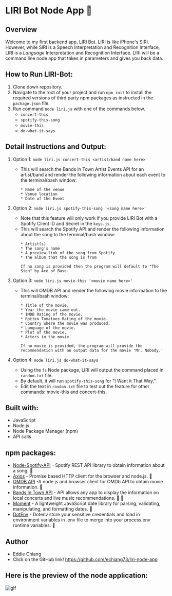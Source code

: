 # LIRI Bot Node App :robot:

## Overview
Welcome to my first backend app, LIRI Bot. LIRI is like iPhone's SIRI. However, while SIRI is a Speech Interpretation and Recognition Interface, LIRI is a _Language_ Interpretation and Recognition Interface. LIRI will be a command line node app that takes in parameters and gives you back data.


## How to Run LIRI-Bot:

1. Clone down repository.
2. Navigate to the root of your project and run `npm init` to install the required versions of third party npm packages as instructed in the `package.json` file.
3. Run command `node liri.js` with one of the commands below.
   * `concert-this`
   * `spotify-this-song`
   * `movie-this`
   * `do-what-it-says`


## Detail Instructions and Output:
1. Option 1: `node liri.js concert-this <artist/band name here>`

   * This will search the Bands in Town Artist Events API for an artist/band and render the following information about each event to the terminal/bash window:
        ```
        * Name of the venue
        * Venue location
        * Date of the Event
        ```

2. Option 2: `node liri.js spotify-this-song '<song name here>'`

    * Note that this feature will only work if you provide LIRI Bot with a Spotify Client ID and Secret in the `keys.js`.
    * This will search the Spotify API and render the following information about the song to the terminal/bash window: 
        ```
        * Artist(s) 
        * The song's name 
        * A preview link of the song from Spotify 
        * The album that the song is from

        If no song is provided then the program will default to "The Sign" by Ace of Base.
        ```

3. Option 3: `node liri.js movie-this '<movie name here>'`

   * This will OMDB API and render the following movie information to the terminal/bash window:

        ```
       * Title of the movie.
       * Year the movie came out.
       * IMDB Rating of the movie.
       * Rotten Tomatoes Rating of the movie.
       * Country where the movie was produced.
       * Language of the movie.
       * Plot of the movie.
       * Actors in the movie.

       If no movie is provided, the program will provide the recommendation with an output data for the movie 'Mr. Nobody.'
        ```

4. Option 4: `node liri.js do-what-it-says`

   * Using the `fs` Node package, LIRI will output the command placed in `random.txt` file.
   * By default, it will run `spotify-this-song` for "I Want it That Way,".
   * Edit the text in `random.txt` file to test out the feature for other commands: movie-this and concert-this.


## Built with:
* JavaScript
* Node.js
* Node Package Manager (npm)
* API calls

## npm packages: 
* [Node-Spotify-API](https://www.npmjs.com/package/node-spotify-api) - Spotify REST API library to obtain information about a song. :musical_note:
* [Axios](https://www.npmjs.com/package/axios) - Promise based HTTP client for the browser and node.js. :pray:
* [OMDB API](http://www.omdbapi.com) -A node.js and browser client for OMDb API to obtain movie information. :movie_camera:
* [Bands In Town API](http://www.artists.bandsintown.com/bandsintown-api) - API allows any app to display the information on local concerts and live music recommendations. :guitar: :drum:
* [Moment](https://www.npmjs.com/package/moment) - A lightweight JavaScript date library for parsing, validating, manipulating, and formatting dates. :calendar:
* [DotEnv](https://www.npmjs.com/package/dotenv) - Dotenv store your sensitive credentials and load in environment variables in .env file to merge into your process.env runtime variables. :closed_lock_with_key:


## Author
* Eddie Chiang
* Click on the GitHub link!
https://github.com/echiang73/liri-node-app


## Here is the preview of the node application:

![](assets/images/webpreview.gif "gif")

